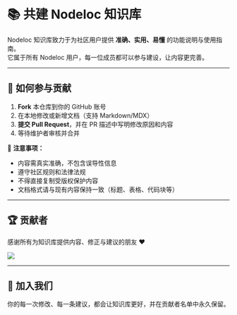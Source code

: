 # 📚 共建 Nodeloc 知识库

Nodeloc 知识库致力于为社区用户提供 **准确、实用、易懂** 的功能说明与使用指南。  
它属于所有 Nodeloc 用户，每一位成员都可以参与建设，让内容更完善。

---

## 🚀 如何参与贡献

1. **Fork** 本仓库到你的 GitHub 账号  
2. 在本地修改或新增文档（支持 Markdown/MDX）  
3. **提交 Pull Request**，并在 PR 描述中写明修改原因和内容  
4. 等待维护者审核并合并  

📌 **注意事项：**
- 内容需真实准确，不包含误导性信息  
- 遵守社区规则和法律法规  
- 不得直接复制受版权保护内容  
- 文档格式请与现有内容保持一致（标题、表格、代码块等）

---

## 🏆 贡献者

感谢所有为知识库提供内容、修正与建议的朋友 ❤️

<a href="https://github.com/nodeloc/docs/graphs/contributors">
  <img src="https://contrib.rocks/image?repo=nodeloc/docs" />
</a>

---

## 📢 加入我们

你的每一次修改、每一条建议，都会让知识库更好，并在贡献者名单中永久保留。

